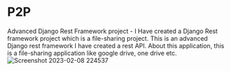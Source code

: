 # P2P

Advanced Django Rest Framework project - I Have created a Django Rest framework project which is a file-sharing project. This is an advanced Django rest framework I have created a rest API. About this application, this is a file-sharing application like google drive, one drive etc. 
![Screenshot 2023-02-08 224537](https://user-images.githubusercontent.com/69758727/217603558-20679766-4ea4-4cad-ba08-0e83e2ec06f6.png)
